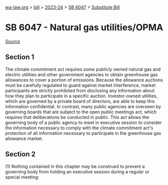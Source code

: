 [wa-law.org](/) > [bill](/bill/) > [2023-24](/bill/2023-24/) > [SB 6047](/bill/2023-24/sb/6047/) > [Substitute Bill](/bill/2023-24/sb/6047/S/)

# SB 6047 - Natural gas utilities/OPMA

[Source](http://lawfilesext.leg.wa.gov/biennium/2023-24/Pdf/Bills/Senate%20Bills/6047-S.pdf)

## Section 1
The climate commitment act requires some publicly owned natural gas and electric utilities and other government agencies to obtain greenhouse gas allowances to cover a portion of emissions. Because the allowance auctions must be carefully regulated to guard against market interference, market participants are strictly prohibited from disclosing any information about how they plan to participate in a specific auction. Investor-owned utilities, which are governed by a private board of directors, are able to keep this information confidential. In contrast, many public agencies are overseen by governing boards that are subject to the open public meetings act, which requires that deliberations be conducted in public. This act allows the governing body of a public agency to meet in executive session to consider the information necessary to comply with the climate commitment act's protection of all information necessary to participate in the greenhouse gas allowance market.

## Section 2
(1) Nothing contained in this chapter may be construed to prevent a governing body from holding an executive session during a regular or special meeting:

